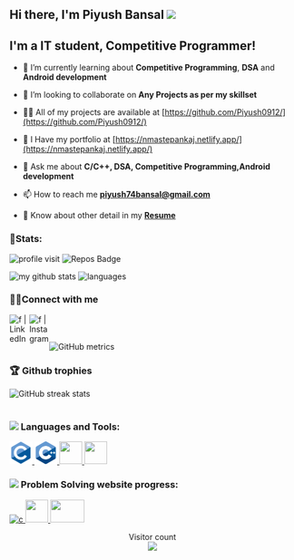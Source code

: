 ## Hi there, I'm Piyush Bansal <img src="https://media.giphy.com/media/hvRJCLFzcasrR4ia7z/giphy.gif" width="25px">

## I'm a IT student, Competitive Programmer!

- 🌱 I’m currently learning about **Competitive Programming**, **DSA** and **Android development**

- 👯 I’m looking to collaborate on **Any Projects as per my skillset**

- 👨‍💻 All of my projects are available at [https://github.com/Piyush0912/](https://github.com/Piyush0912/)

- 📝 I Have my portfolio at [https://nmastepankaj.netlify.app/](https://nmastepankaj.netlify.app/)

- 💬 Ask me about **C/C++, DSA, Competitive Programming,Android development**

- 📫 How to reach me **piyush74bansal@gmail.com**

- 📄 Know about other detail in my **[Resume](https://bit.ly/Piyush_Bansal)**

### 👦Stats:

<div align="left">

![profile visit](https://komarev.com/ghpvc/?username=Piyush0912) 
![Repos Badge](https://badges.pufler.dev/repos/Piyush0912)

<p align="left">
<img src="https://github-readme-stats.vercel.app/api?username=Piyush0912&show_icons=true&theme=buefy" alt="my github stats" width="420"/>&nbsp;<img src="https://github-readme-stats.vercel.app/api/top-langs/?username=Piyush0912&layout=compact&theme=buefy" alt="languages" height="165">
</p>
</div>

### 👨‍💻Connect with me

[<img align="left" alt="f | LinkedIn" width="35px" src="https://cdn.jsdelivr.net/npm/simple-icons@v3/icons/linkedin.svg" />][linkedin]
[<img align="left" alt="f | Instagram" width="35px" src="https://cdn.jsdelivr.net/npm/simple-icons@v3/icons/instagram.svg" />][instagram]
<br />
<br />

![GitHub metrics](https://metrics.lecoq.io/Piyush0912) <br>

### 🏆 Github trophies

![GitHub streak stats](https://github-readme-streak-stats.herokuapp.com/?user=Piyush0912)  
<br />

### <img src="https://media.giphy.com/media/WUlplcMpOCEmTGBtBW/giphy.gif" width="50"> Languages and Tools:

<p align="left">
	<a href="https://www.cprogramming.com/" target="_blank">
		<img src="https://raw.githubusercontent.com/devicons/devicon/master/icons/c/c-original.svg" alt="c" width="40" height="40"/>
	</a>
	<a href="https://www.w3schools.com/cpp/" target="_blank">
		<img src="https://raw.githubusercontent.com/devicons/devicon/master/icons/cplusplus/cplusplus-original.svg" alt="cplusplus" width="40" height="40"/>
	</a>
	<a href="https://Android development.dev/" target="_blank">
		<img src="https://icons.iconarchive.com/icons/papirus-team/papirus-apps/256/android-sdk-icon.png" width="40" height="40"/>
	</a>
	<a href="https://Android development.dev/" target="_blank">
		<img src="https://upload.wikimedia.org/wikipedia/commons/thu…tlin_logo_2021.svg/180px-Kotlin_logo_2021.svg.png" width="40" height="40"/>
	</a>
</p>

### <img src="https://media.giphy.com/media/5h0piMX8ku0xj97W0t/giphy.gif" width="50"> Problem Solving website progress:

<p align="left">
	<a href="https://leetcode.com/Piyushbansal123/" target="_blank">
		<img src="https://media.glassdoor.com/sqll/1763822/leetcode-squarelogo-1524799041565.png" alt="c" width="40" height="40"/>
	</a>
	<a href="https://auth.geeksforgeeks.org/user/piyush74bansal/practice" target="_blank">
		<img src="https://media.geeksforgeeks.org/wp-content/uploads/20210915115837/gfg3-300x300.png" width="40" height="40"/>
	</a>
	<a href="https://www.codechef.com/users/piyush_0912" target="_blank">
		<img src="https://img.shields.io/badge/CodeChef-%23964B00.svg?style=for-the-badge&logo=CodeChef&logoColor=white" width="60" height="40"/>
	</a>
</p>

[instagram]: https://www.instagram.com/piyush_bansal001/
[linkedin]: https://www.linkedin.com/in/piyush-bansal-83075921a/

<p align="center"> 
  Visitor count<br>
  <img src="https://profile-counter.glitch.me/Piyush0912/count.svg" />
</p>


